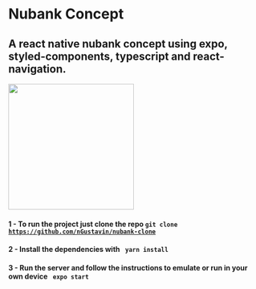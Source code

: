 # Nubank Concept
## A react native nubank concept using expo, styled-components, typescript and react-navigation.

<img src="https://github.com/nGustavin/nubank-clone/blob/main/src/assets/Hnet-image.gif" width="250"/>

#### 1 - To run the project just clone the repo <code>git clone https://github.com/nGustavin/nubank-clone</code>
#### 2 - Install the dependencies with <code> yarn install </code>
#### 3 - Run the server and follow the instructions to emulate or run in your own device <code> expo start </code>
